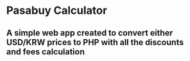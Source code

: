 # Pasabuy Calculator
## A simple web app created to convert either USD/KRW prices to PHP with all the discounts and fees calculation
